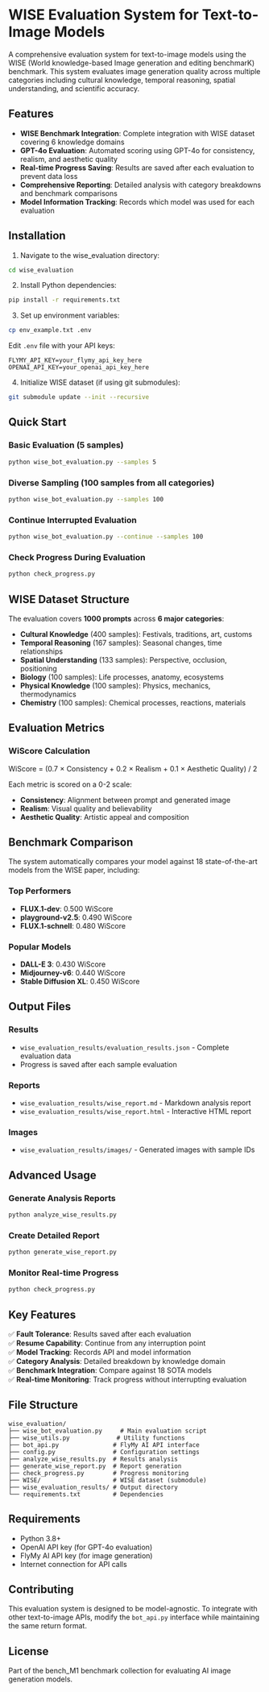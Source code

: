 # WISE Evaluation System for Text-to-Image Models

A comprehensive evaluation system for text-to-image models using the WISE (World knowledge-based Image generation and editing benchmarK) benchmark. This system evaluates image generation quality across multiple categories including cultural knowledge, temporal reasoning, spatial understanding, and scientific accuracy.

## Features

- **WISE Benchmark Integration**: Complete integration with WISE dataset covering 6 knowledge domains
- **GPT-4o Evaluation**: Automated scoring using GPT-4o for consistency, realism, and aesthetic quality
- **Real-time Progress Saving**: Results are saved after each evaluation to prevent data loss
- **Comprehensive Reporting**: Detailed analysis with category breakdowns and benchmark comparisons
- **Model Information Tracking**: Records which model was used for each evaluation

## Installation

1. Navigate to the wise_evaluation directory:
```bash
cd wise_evaluation
```

2. Install Python dependencies:
```bash
pip install -r requirements.txt
```

3. Set up environment variables:
```bash
cp env_example.txt .env
```

Edit `.env` file with your API keys:
```
FLYMY_API_KEY=your_flymy_api_key_here
OPENAI_API_KEY=your_openai_api_key_here
```

4. Initialize WISE dataset (if using git submodules):
```bash
git submodule update --init --recursive
```

## Quick Start

### Basic Evaluation (5 samples)
```bash
python wise_bot_evaluation.py --samples 5
```

### Diverse Sampling (100 samples from all categories)
```bash
python wise_bot_evaluation.py --samples 100
```

### Continue Interrupted Evaluation
```bash
python wise_bot_evaluation.py --continue --samples 100
```

### Check Progress During Evaluation
```bash
python check_progress.py
```

## WISE Dataset Structure

The evaluation covers **1000 prompts** across **6 major categories**:

- **Cultural Knowledge** (400 samples): Festivals, traditions, art, customs
- **Temporal Reasoning** (167 samples): Seasonal changes, time relationships
- **Spatial Understanding** (133 samples): Perspective, occlusion, positioning  
- **Biology** (100 samples): Life processes, anatomy, ecosystems
- **Physical Knowledge** (100 samples): Physics, mechanics, thermodynamics
- **Chemistry** (100 samples): Chemical processes, reactions, materials

## Evaluation Metrics

### WiScore Calculation
WiScore = (0.7 × Consistency + 0.2 × Realism + 0.1 × Aesthetic Quality) / 2

Each metric is scored on a 0-2 scale:
- **Consistency**: Alignment between prompt and generated image
- **Realism**: Visual quality and believability
- **Aesthetic Quality**: Artistic appeal and composition

## Benchmark Comparison

The system automatically compares your model against 18 state-of-the-art models from the WISE paper, including:

### Top Performers
- **FLUX.1-dev**: 0.500 WiScore
- **playground-v2.5**: 0.490 WiScore  
- **FLUX.1-schnell**: 0.480 WiScore

### Popular Models
- **DALL-E 3**: 0.430 WiScore
- **Midjourney-v6**: 0.440 WiScore
- **Stable Diffusion XL**: 0.450 WiScore

## Output Files

### Results
- `wise_evaluation_results/evaluation_results.json` - Complete evaluation data
- Progress is saved after each sample evaluation

### Reports  
- `wise_evaluation_results/wise_report.md` - Markdown analysis report
- `wise_evaluation_results/wise_report.html` - Interactive HTML report

### Images
- `wise_evaluation_results/images/` - Generated images with sample IDs

## Advanced Usage

### Generate Analysis Reports
```bash
python analyze_wise_results.py
```

### Create Detailed Report
```bash
python generate_wise_report.py
```

### Monitor Real-time Progress
```bash
python check_progress.py
```

## Key Features

✅ **Fault Tolerance**: Results saved after each evaluation  
✅ **Resume Capability**: Continue from any interruption point  
✅ **Model Tracking**: Records API and model information  
✅ **Category Analysis**: Detailed breakdown by knowledge domain  
✅ **Benchmark Integration**: Compare against 18 SOTA models  
✅ **Real-time Monitoring**: Track progress without interrupting evaluation

## File Structure

```
wise_evaluation/
├── wise_bot_evaluation.py     # Main evaluation script
├── wise_utils.py             # Utility functions
├── bot_api.py               # FlyMy AI API interface
├── config.py                # Configuration settings
├── analyze_wise_results.py  # Results analysis
├── generate_wise_report.py  # Report generation
├── check_progress.py        # Progress monitoring
├── WISE/                    # WISE dataset (submodule)
├── wise_evaluation_results/ # Output directory
└── requirements.txt         # Dependencies
```

## Requirements

- Python 3.8+
- OpenAI API key (for GPT-4o evaluation)
- FlyMy AI API key (for image generation)
- Internet connection for API calls

## Contributing

This evaluation system is designed to be model-agnostic. To integrate with other text-to-image APIs, modify the `bot_api.py` interface while maintaining the same return format.

## License

Part of the bench_M1 benchmark collection for evaluating AI image generation models. 